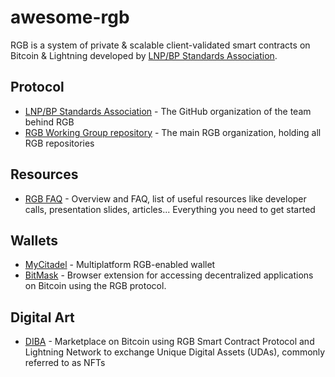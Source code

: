 # awesome-rgb
RGB is a system of private & scalable client-validated smart contracts on Bitcoin & Lightning developed by [LNP/BP Standards Association](https://www.lnp-bp.org/).

## Protocol 
- [LNP/BP Standards Association](https://github.com/LNP-BP) - The GitHub organization of the team behind RGB
- [RGB Working Group repository](https://github.com/RGB-WG) - The main RGB organization, holding all RGB repositories

## Resources
- [RGB FAQ](https://www.rgbfaq.com/) - Overview and FAQ, list of useful resources like developer calls, presentation slides, articles... Everything you need to get started

## Wallets
- [MyCitadel](https://mycitadel.io/) - Multiplatform RGB-enabled wallet
- [BitMask](https://bitmask.app/) - Browser extension for accessing decentralized applications on Bitcoin using the RGB protocol.

## Digital Art
- [DIBA](https://diba.io/) - Marketplace on Bitcoin using RGB Smart Contract Protocol and Lightning Network to exchange Unique Digital Assets (UDAs), commonly referred to as NFTs
